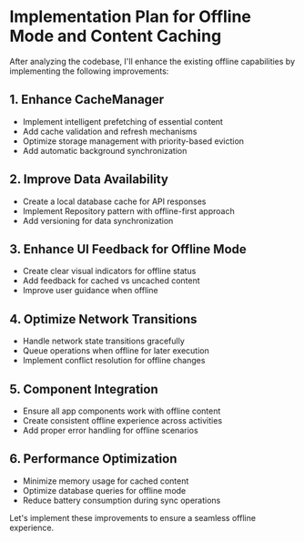 # Implementation Plan for Offline Mode and Content Caching

After analyzing the codebase, I'll enhance the existing offline capabilities by implementing the following improvements:

## 1. Enhance CacheManager
- Implement intelligent prefetching of essential content
- Add cache validation and refresh mechanisms
- Optimize storage management with priority-based eviction
- Add automatic background synchronization

## 2. Improve Data Availability
- Create a local database cache for API responses
- Implement Repository pattern with offline-first approach
- Add versioning for data synchronization

## 3. Enhance UI Feedback for Offline Mode
- Create clear visual indicators for offline status
- Add feedback for cached vs uncached content
- Improve user guidance when offline

## 4. Optimize Network Transitions
- Handle network state transitions gracefully
- Queue operations when offline for later execution
- Implement conflict resolution for offline changes

## 5. Component Integration
- Ensure all app components work with offline content
- Create consistent offline experience across activities
- Add proper error handling for offline scenarios

## 6. Performance Optimization
- Minimize memory usage for cached content
- Optimize database queries for offline mode
- Reduce battery consumption during sync operations

Let's implement these improvements to ensure a seamless offline experience.